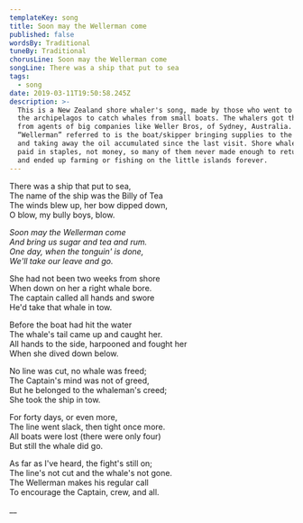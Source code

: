 ```yaml
---
templateKey: song
title: Soon may the Wellerman come
published: false
wordsBy: Traditional
tuneBy: Traditional
chorusLine: Soon may the Wellerman come
songLine: There was a ship that put to sea
tags:
  - song
date: 2019-03-11T19:50:58.245Z
description: >-
  This is a New Zealand shore whaler's song, made by those who went to live on
  the archipelagos to catch whales from small boats. The whalers got their stake
  from agents of big companies like Weller Bros, of Sydney, Australia. The
  “Wellerman” referred to is the boat/skipper bringing supplies to the stations,
  and taking away the oil accumulated since the last visit. Shore whalers were
  paid in staples, not money, so many of them never made enough to return home
  and ended up farming or fishing on the little islands forever.
---
```

There was a ship that put to sea, \
The name of the ship was the Billy of Tea \
The winds blew up, her bow dipped down, \
O blow, my bully boys, blow.

_Soon may the Wellerman come_ \
_And bring us sugar and tea and rum._ \
_One day, when the tonguin' is done,_ \
_We'll take our leave and go._

She had not been two weeks from shore \
When down on her a right whale bore. \
The captain called all hands and swore \
He'd take that whale in tow. 

Before the boat had hit the water \
The whale's tail came up and caught her. \
All hands to the side, harpooned and fought her \
When she dived down below. 

No line was cut, no whale was freed; \
The Captain's mind was not of greed, \
But he belonged to the whaleman's creed; \
She took the ship in tow. 

For forty days, or even more, \
The line went slack, then tight once more. \
All boats were lost (there were only four) \
But still the whale did go. 

As far as I've heard, the fight's still on; \
The line's not cut and the whale's not gone. \
The Wellerman makes his regular call \
To encourage the Captain, crew, and all.

__
